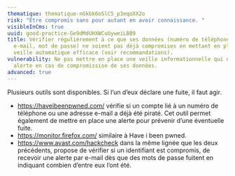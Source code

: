 ```yaml
---
thematique: thematique-nGkbk6oSlC5_p3eqoXX2o
risk: "Être compromis sans pour autant en avoir connaissance. "
visibleInCms: true
uuid: good-practice-Ge9dMdUHXWCuUyweiLBB9
title: Vérifier régulièrement à ce que ses données (numéro de téléphone, adresse
  e-mail, mot de passe) ne soient pas déjà compromises en mettant en place une
  veille automatique efficace (voir recommandations).
vulnerability: Ne pas mettre en place une veille informationnelle qui nous
  alerte en cas de compromission de ses données.
advanced: true
---
```


Plusieurs outils sont disponibles. Si l’un d’eux déclare une fuite, il faut agir. 

* <https://haveibeenpwned.com/> vérifie si un compte lié à un numéro de téléphone ou une adresse e-mail a déjà été piraté. Cet outil permet également de mettre en place une alerte pour prévenir d’une éventuelle fuite. 
* <https://monitor.firefox.com/> similaire à Have i been pwned.
* <https://www.avast.com/hackcheck> dans la même lignée que les deux précédents, propose de vérifier si un identifiant est compromis, de recevoir une alerte par e-mail dès que des mots de passe fuitent en indiquant combien d’entre eux l’ont été.